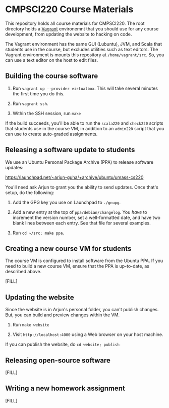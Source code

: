 CMPSCI220 Course Materials
==========================

This repository holds all course materials for CMPSCI220. The root directory
holds a [Vagrant] environemnt that you should use for any course development,
from updating the website to hacking on code.

The Vagrant environment has the same GUI (Lubuntu), JVM, and Scala that students
use in the course, but excludes utilities such as text editors. The Vagrant
environment is mounts this repository at `/home/vagrant/src`. So, you can use a
text editor on the host to edit files.

## Building the course software

1. Run `vagrant up --provider virtualbox`. This will take several minutes
   the first time you do this.

2. Run `vagrant ssh`.

3. Within the SSH session, run `make`

If the build succeeds, you'll be able to run the `scala220` and `check220`
scripts that students use in the course VM, in addition to an `admin220`
script that you can use to create auto-graded assignments.

## Releasing a software update to students

We use an Ubuntu Personal Package Archive (PPA) to release software updates:

https://launchpad.net/~arjun-guha/+archive/ubuntu/umass-cs220

You'll need ask Arjun to grant you the ability to send updates. Once that's
setup, do the following:

1. Add the GPG key you use on Launchpad to `./gnupg`.

2. Add a new entry at the top of `ppa/debian/changelog`. You *have* to
   increment the version number, set a well-formatted date, and have two
   blank lines between each entry. See that file for several examples.

3. Run `cd ~/src; make ppa`.

## Creating a new course VM for students

The course VM is configured to install software from the Ubuntu PPA. If you
need to build a new course VM, ensure that the PPA is up-to-date, as described
above.

[FILL]

## Updating the website

Since the website is in Arjun's personal folder, you can't publish changes.
But, you can build and preview changes within the VM.

1. Run `make website`

2. Visit `http://localhost:4000` using a Web browser on your host machine.

If you can publish the website, do `cd website; publish`

## Releasing open-source software

[FILL]

## Writing a new homework assignment

[FILL]


[Vagrant]: http://www.vagrantup.com